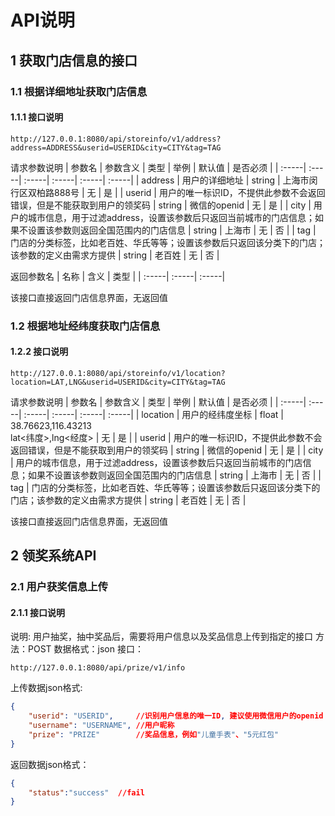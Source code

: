 # API说明

## 1 获取门店信息的接口
### 1.1 根据详细地址获取门店信息
#### 1.1.1 接口说明
```http
http://127.0.0.1:8080/api/storeinfo/v1/address?address=ADDRESS&userid=USERID&city=CITY&tag=TAG
```

请求参数说明
| 参数名 | 参数含义 | 类型 | 举例 | 默认值 | 是否必须 |
| :-----| :-----| :-----| :-----| :-----| :-----|
| address | 用户的详细地址 | string | 上海市闵行区双柏路888号 | 无 | 是 |
| userid | 用户的唯一标识ID，不提供此参数不会返回错误，但是不能获取到用户的领奖码 | string | 微信的openid        | 无 | 是 |
| city    | 用户的城市信息，用于过滤address，设置该参数后只返回当前城市的门店信息；如果不设置该参数则返回全国范围内的门店信息 | string | 上海市 | 无 | 否 |
| tag | 门店的分类标签，比如老百姓、华氏等等；设置该参数后只返回该分类下的门店；该参数的定义由需求方提供 | string | 老百姓 | 无 | 否 |  

返回参数名
| 名称 | 含义 | 类型 |
| :-----| :-----| :-----| 

该接口直接返回门店信息界面，无返回值

### 1.2 根据地址经纬度获取门店信息
#### 1.2.2 接口说明
```http
http://127.0.0.1:8080/api/storeinfo/v1/location?location=LAT,LNG&userid=USERID&city=CITY&tag=TAG
```
请求参数说明
| 参数名 | 参数含义 | 类型 | 举例 | 默认值 | 是否必须 |
| :-----| :-----| :-----| :-----| :-----| :-----|
| location | 用户的经纬度坐标 | float | 38.76623,116.43213 <br> lat<纬度>,lng<经度> | 无 | 是 |
| userid | 用户的唯一标识ID，不提供此参数不会返回错误，但是不能获取到用户的领奖码  | string | 微信的openid        | 无 | 是 |
| city    | 用户的城市信息，用于过滤address，设置该参数后只返回当前城市的门店信息；如果不设置该参数则返回全国范围内的门店信息 | string | 上海市 | 无 | 否 |
| tag | 门店的分类标签，比如老百姓、华氏等等；设置该参数后只返回该分类下的门店；该参数的定义由需求方提供 | string | 老百姓 | 无 | 否 |  

该接口直接返回门店信息界面，无返回值

## 2 领奖系统API
### 2.1 用户获奖信息上传
#### 2.1.1 接口说明
说明: 用户抽奖，抽中奖品后，需要将用户信息以及奖品信息上传到指定的接口
方法：POST
数据格式：json
接口：
```http
http://127.0.0.1:8080/api/prize/v1/info
```

上传数据json格式:
```json
{
    "userid": "USERID",     //识别用户信息的唯一ID, 建议使用微信用户的openid
    "username": "USERNAME", //用户昵称
    "prize": "PRIZE"        //奖品信息，例如"儿童手表"、"5元红包"
}
```

返回数据json格式：
```json
{
    "status":"success"  //fail
}
```